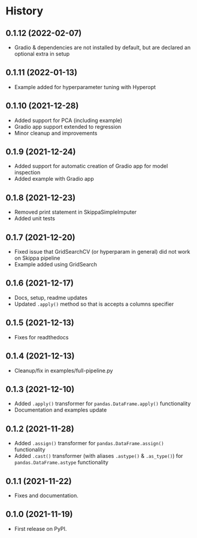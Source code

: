 # History

## 0.1.12 (2022-02-07)
- Gradio & dependencies are not installed by default, but are declared an optional extra in setup

## 0.1.11 (2022-01-13)
- Example added for hyperparameter tuning with Hyperopt

## 0.1.10 (2021-12-28)
- Added support for PCA (including example)
- Gradio app support extended to regression
- Minor cleanup and improvements

## 0.1.9 (2021-12-24)
- Added support for automatic creation of Gradio app for model inspection
- Added example with Gradio app

## 0.1.8 (2021-12-23)
- Removed print statement in SkippaSimpleImputer
- Added unit tests

## 0.1.7 (2021-12-20)
- Fixed issue that GridSearchCV (or hyperparam in general) did not work on Skippa pipeline
- Example added using GridSearch

## 0.1.6 (2021-12-17)
- Docs, setup, readme updates
- Updated `.apply()` method so that is accepts a columns specifier

## 0.1.5 (2021-12-13)
- Fixes for readthedocs

## 0.1.4 (2021-12-13)
- Cleanup/fix in examples/full-pipeline.py

## 0.1.3 (2021-12-10)
- Added `.apply()` transformer for `pandas.DataFrame.apply()` functionality
- Documentation and examples update

## 0.1.2 (2021-11-28)
- Added `.assign()` transformer for `pandas.DataFrame.assign()` functionality
- Added `.cast()` transformer (with aliases `.astype()` & `.as_type()`) for `pandas.DataFrame.astype` functionality

## 0.1.1 (2021-11-22)
- Fixes and documentation.

## 0.1.0 (2021-11-19)
- First release on PyPI.
